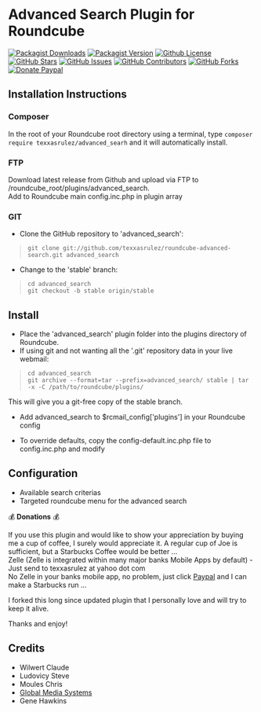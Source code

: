 # Advanced Search Plugin for Roundcube

[![Packagist Downloads](https://img.shields.io/packagist/dt/texxasrulez/advanced_search?style=plastic&logo=packagist&logoColor=white&label=Downloads&labelColor=blue&color=gold)](https://packagist.org/packages/texxasrulez/advanced_search)
[![Packagist Version](https://img.shields.io/packagist/v/texxasrulez/advanced_search?style=plastic&logo=packagist&logoColor=white&label=Version&labelColor=blue&color=limegreen)](https://packagist.org/packages/texxasrulez/advanced_search)
[![Github License](https://img.shields.io/github/license/texxasrulez/advanced_search?style=plastic&logo=github&label=License&labelColor=blue&color=coral)](https://github.com/texxasrulez/advanced_search/LICENSE)
[![GitHub Stars](https://img.shields.io/github/stars/texxasrulez/advanced_search?style=plastic&logo=github&label=Stars&labelColor=blue&color=deepskyblue)](https://github.com/texxasrulez/advanced_search/stargazers)
[![GitHub Issues](https://img.shields.io/github/issues/texxasrulez/advanced_search?style=plastic&logo=github&label=Issues&labelColor=blue&color=aqua)](https://github.com/texxasrulez/advanced_search/issues)
[![GitHub Contributors](https://img.shields.io/github/contributors/texxasrulez/advanced_search?style=plastic&logo=github&logoColor=white&label=Contributors&labelColor=blue&color=orchid)](https://github.com/texxasrulez/advanced_search/graphs/contributors)
[![GitHub Forks](https://img.shields.io/github/forks/texxasrulez/advanced_search?style=plastic&logo=github&logoColor=white&label=Forks&labelColor=blue&color=darkorange)](https://github.com/texxasrulez/advanced_search/forks)
[![Donate Paypal](https://img.shields.io/badge/Paypal-Money_Please!-blue.svg?style=plastic&labelColor=blue&color=forestgreen&logo=paypal)](https://www.paypal.me/texxasrulez)

## Installation Instructions

### Composer
In the root of your Roundcube root directory using a terminal, type `composer require texxasrulez/advanced_searh` and it will automatically install.

### FTP
Download latest release from Github and upload via FTP to /roundcube_root/plugins/advanced_search.  
Add to Roundcube main config.inc.php in plugin array  

### GIT
* Clone the GitHub repository to 'advanced_search':

 >     git clone git://github.com/texxasrulez/roundcube-advanced-search.git advanced_search

* Change to the 'stable' branch:

 >     cd advanced_search
 >     git checkout -b stable origin/stable

## Install

* Place the 'advanced_search' plugin folder into the plugins directory of Roundcube.
* If using git and not wanting all the '.git' repository data in your live webmail:

 >     cd advanced_search
 >     git archive --format=tar --prefix=advanced_search/ stable | tar -x -C /path/to/roundcube/plugins/

  This will give you a git-free copy of the stable branch.
* Add advanced_search to $rcmail_config['plugins'] in your Roundcube config

* To override defaults, copy the config-default.inc.php file to config.inc.php and modify

## Configuration

* Available search criterias 
* Targeted roundcube menu for the advanced search

:moneybag: **Donations** :moneybag:

If you use this plugin and would like to show your appreciation by buying me a cup of coffee, I surely would appreciate it. A regular cup of Joe is sufficient, but a Starbucks Coffee would be better ... \
Zelle (Zelle is integrated within many major banks Mobile Apps by default) - Just send to texxasrulez at yahoo dot com \
No Zelle in your banks mobile app, no problem, just click [Paypal](https://paypal.me/texxasrulez?locale.x=en_US) and I can make a Starbucks run ...

I forked this long since updated plugin that I personally love and will try to keep it alive.

Thanks and enjoy!

## Credits

* Wilwert Claude
* Ludovicy Steve
* Moules Chris
* [Global Media Systems](http://www.gms.lu)
* Gene Hawkins
